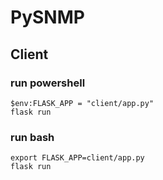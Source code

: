 # PySNMP

## Client 

### run powershell
```
$env:FLASK_APP = "client/app.py"
flask run
```

### run bash
```
export FLASK_APP=client/app.py
flask run
```
